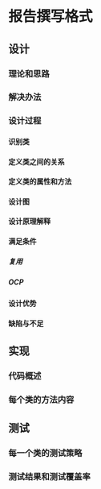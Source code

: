 # 报告撰写格式

## 设计

### 理论和思路

### 解决办法

### 设计过程

#### 识别类

#### 定义类之间的关系

#### 定义类的属性和方法

#### 设计图

#### 设计原理解释

#### 满足条件

##### 复用

##### OCP

#### 设计优势

#### 缺陷与不足

## 实现

### 代码概述

### 每个类的方法内容

## 测试

### 每一个类的测试策略

### 测试结果和测试覆盖率